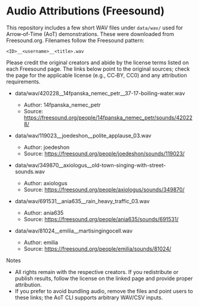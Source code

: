 # Audio Attributions (Freesound)

This repository includes a few short WAV files under `data/wav/` used for Arrow‑of‑Time (AoT) demonstrations. These were downloaded from Freesound.org. Filenames follow the Freesound pattern:

```
<ID>__<username>__<title>.wav
```

Please credit the original creators and abide by the license terms listed on each Freesound page. The links below point to the original sources; check the page for the applicable license (e.g., CC‑BY, CC0) and any attribution requirements.

- data/wav/420228__14fpanska_nemec_petr__37-17-boiling-water.wav
  - Author: 14fpanska_nemec_petr
  - Source: https://freesound.org/people/14fpanska_nemec_petr/sounds/420228/

- data/wav/119023__joedeshon__polite_applause_03.wav
  - Author: joedeshon
  - Source: https://freesound.org/people/joedeshon/sounds/119023/

- data/wav/349870__axiologus__old-town-singing-with-street-sounds.wav
  - Author: axiologus
  - Source: https://freesound.org/people/axiologus/sounds/349870/

- data/wav/691531__ania635__rain_heavy_traffic_03.wav
  - Author: ania635
  - Source: https://freesound.org/people/ania635/sounds/691531/

- data/wav/81024__emilia__martisingingocell.wav
  - Author: emilia
  - Source: https://freesound.org/people/emilia/sounds/81024/

Notes
- All rights remain with the respective creators. If you redistribute or publish results, follow the license on the linked page and provide proper attribution.
- If you prefer to avoid bundling audio, remove the files and point users to these links; the AoT CLI supports arbitrary WAV/CSV inputs.

